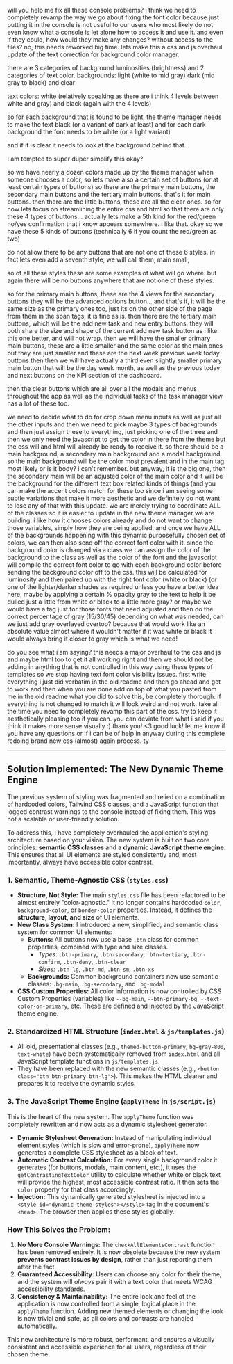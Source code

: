 will you help me fix all these console problems? i think we need to completely revamp the way we go about fixing the font color because just putting it in the console is not useful to our users who most likely do not even know what a console is let alone how to access it and use it. and even if they could, how would they make any changes? without access to the files? no, this needs reworked big time. lets make this a css and js overhaul update of the text correction for background color manager.

there are 3 categories of background luminosities (brightness) and 2 categories of text color.
backgrounds:
light (white to mid gray)
dark (mid gray to black)
and clear

text colors:
white (relatively speaking as there are i think 4 levels between white and gray)
and black (again with the 4 levels)

so for each background that is found to be light, the theme manager needs to make the text black (or a variant of dark at least)
and for each dark background the font needs to be white (or a light variant)

and if it is clear it needs to look at the background behind that.

I am tempted to super duper simplify this okay?

so we have nearly a dozen colors made up by the theme manager when someone chooses a color, so lets make also a certain set of buttons (or at least certain types of buttons) so there are the primary main buttons, the secondary main buttons and the tertiary main buttons. that's it for main buttons. then there are the little buttons, these are all the clear ones.
so for now lets focus on streamlining the entire css and html so that there are only these 4 types of buttons... actually lets make a 5th kind for the red/green no/yes confirmation that i know appears somewhere. i like that. okay so we have these 5 kinds of buttons (technically 6 if you count the red/green as two)

do not allow there to be any buttons that are not one of these 6 styles. in fact lets even add a seventh style, we will call them, main small,

so of all these styles these are some examples of what will go where. but again there will be no buttons anywhere that are not one of these styles.

so for the primary main buttons, these are the 4 views
for the secondary buttons they will be the advanced options button... and that's it, it will be the same size as the primary ones too, just its on the other side of the page from them in the span tags, it is fine as is.
then there are the tertiary main buttons, which will be the add new task and new entry buttons, they will both share the size and shape of the current add new task button as i like this one better, and will not wrap.
then we will have the smaller primary main buttons, these are a little smaller and the same color as the main ones but they are just smaller and these are the next week previous week today buttons
then then we will have actually a third even slightly smaller primary main button that will be the day week month, as well as the previous today and next buttons on the KPI section of the dashboard.

then the clear buttons which are all over all the modals and menus throughout the app as well as the individual tasks of the task manager view has a lot of these too.

we need to decide what to do for crop down menu inputs as well as just all the other inputs and then we need to pick maybe 3 types of backgrounds and then just assign these to everything, just picking one of the three and then we only need the javascript to get the color in there from the theme but the css will and html will already be ready to receive it. so there should be a main background, a secondary main background and a modal background. so the main background will be the color most prevalent and in the main tag most likely or is it body? i can't remember. but anyway, it is the big one, then the secondary main will be an adjusted color of the main color and it will be the background for the different text box related kinds of things (and you can make the accent colors match for these too since i am seeing some subtle variations that make it more aesthetic and we definitely do not want to lose any of that with this update. we are merely trying to coordinate ALL of the classes so it is easier to update in the new theme manager we are building. i like how it chooses colors already and do not want to change those variables, simply how they are being applied. and once we have ALL of the backgrounds happening with this dynamic purposefully chosen set of colors, we can then also send off the correct font color with it. since the background color is changed via a class we can assign the color of the background to the class as well as the color of the font and the javascript will compile the correct font color to go with each background color before sending the background color off to the css. this will be calculated for luminosity and then paired up with the right font color (white or black) (or one of the lighter/darker shades as required unless you have a better idea here, maybe by applying a certain % opacity gray to the text to help it be dulled just a little from white or black to a little more gray? or maybe we would have a tag just for those fonts that need adjusted and then do the correct percentage of gray (15/30/45) depending on what was needed, can we just add gray overlayed overtop? because that would work like an absolute value almost where it wouldn't matter if it was white or black it would always bring it closer to gray which is what we need!

do you see what i am saying? this needs a major overhaul to the css and js and maybe html too to get it all working right and then we should not be adding in anything that is not controlled in this way using these types of templates so we stop having text font color visibility issues. first write everything i just did verbatim in the old readme and then go ahead and get to work and then when you are done add on top of what you pasted from me in the old readme what you did to solve this, be completely thorough. if everything is not changed to match it will look weird and not work. take all the time you need to completely revamp this part of the css. try to keep it aesthetically pleasing too if you can. you can deviate from what i said if you think it makes more sense visually :) thank you! <3 good luck! let me know if you have any questions or if i can be of help in anyway during this complete redoing brand new css (almost) again process.
ty

---

## Solution Implemented: The New Dynamic Theme Engine

The previous system of styling was fragmented and relied on a combination of hardcoded colors, Tailwind CSS classes, and a JavaScript function that logged contrast warnings to the console instead of fixing them. This was not a scalable or user-friendly solution.

To address this, I have completely overhauled the application's styling architecture based on your vision. The new system is built on two core principles: **semantic CSS classes** and a **dynamic JavaScript theme engine**. This ensures that all UI elements are styled consistently and, most importantly, always have accessible color contrast.

### 1. Semantic, Theme-Agnostic CSS (`styles.css`)

-   **Structure, Not Style:** The main `styles.css` file has been refactored to be almost entirely "color-agnostic." It no longer contains hardcoded `color`, `background-color`, or `border-color` properties. Instead, it defines the **structure, layout, and size** of UI elements.
-   **New Class System:** I introduced a new, simplified, and semantic class system for common UI elements:
    -   **Buttons:** All buttons now use a base `.btn` class for common properties, combined with type and size classes.
        -   *Types:* `.btn-primary`, `.btn-secondary`, `.btn-tertiary`, `.btn-confirm`, `.btn-deny`, `.btn-clear`
        -   *Sizes:* `.btn-lg`, `.btn-md`, `.btn-sm`, `.btn-xs`
    -   **Backgrounds:** Common background containers now use semantic classes: `.bg-main`, `.bg-secondary`, and `.bg-modal`.
-   **CSS Custom Properties:** All color information is now controlled by CSS Custom Properties (variables) like `--bg-main`, `--btn-primary-bg`, `--text-color-on-primary`, etc. These are defined and injected by the JavaScript theme engine.

### 2. Standardized HTML Structure (`index.html` & `js/templates.js`)

-   All old, presentational classes (e.g., `themed-button-primary`, `bg-gray-800`, `text-white`) have been systematically removed from `index.html` and all JavaScript template functions in `js/templates.js`.
-   They have been replaced with the new semantic classes (e.g., `<button class="btn btn-primary btn-lg">`). This makes the HTML cleaner and prepares it to receive the dynamic styles.

### 3. The JavaScript Theme Engine (`applyTheme` in `js/script.js`)

This is the heart of the new system. The `applyTheme` function was completely rewritten and now acts as a dynamic stylesheet generator.

-   **Dynamic Stylesheet Generation:** Instead of manipulating individual element styles (which is slow and error-prone), `applyTheme` now generates a complete CSS stylesheet as a block of text.
-   **Automatic Contrast Calculation:** For every single background color it generates (for buttons, modals, main content, etc.), it uses the `getContrastingTextColor` utility to calculate whether white or black text will provide the highest, most accessible contrast ratio. It then sets the `color` property for that class accordingly.
-   **Injection:** This dynamically generated stylesheet is injected into a `<style id="dynamic-theme-styles"></style>` tag in the document's `<head>`. The browser then applies these styles globally.

### How This Solves the Problem:

1.  **No More Console Warnings:** The `checkAllElementsContrast` function has been removed entirely. It is now obsolete because the new system **prevents contrast issues by design**, rather than just reporting them after the fact.
2.  **Guaranteed Accessibility:** Users can choose any color for their theme, and the system will *always* pair it with a text color that meets WCAG accessibility standards.
3.  **Consistency & Maintainability:** The entire look and feel of the application is now controlled from a single, logical place in the `applyTheme` function. Adding new themed elements or changing the look is now trivial and safe, as all colors and contrasts are handled automatically.

This new architecture is more robust, performant, and ensures a visually consistent and accessible experience for all users, regardless of their chosen theme.